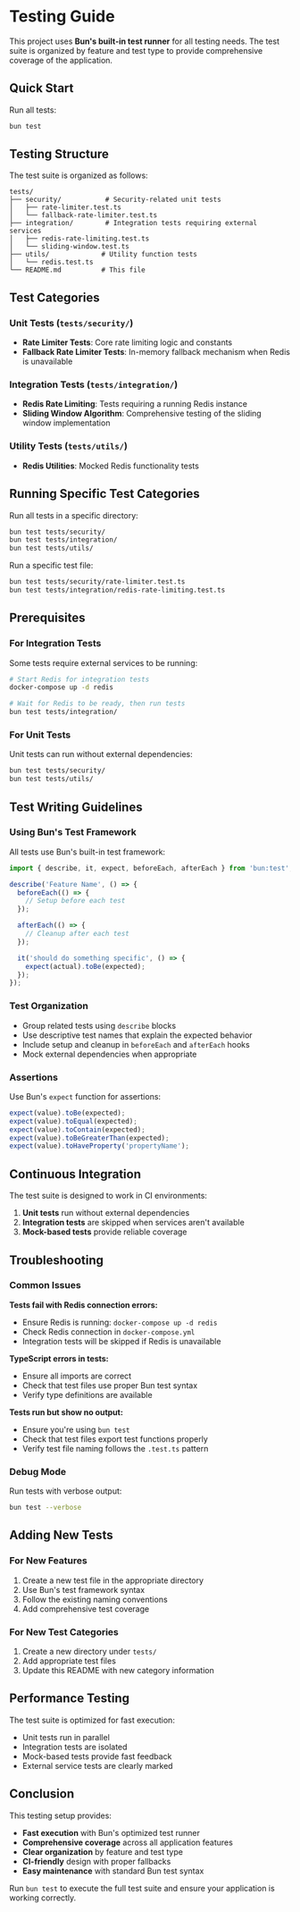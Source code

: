 # Testing Guide

This project uses **Bun's built-in test runner** for all testing needs. The test suite is organized by feature and test type to provide comprehensive coverage of the application.

## Quick Start

Run all tests:
```bash
bun test
```

## Testing Structure

The test suite is organized as follows:

```
tests/
├── security/           # Security-related unit tests
│   ├── rate-limiter.test.ts
│   └── fallback-rate-limiter.test.ts
├── integration/        # Integration tests requiring external services
│   ├── redis-rate-limiting.test.ts
│   └── sliding-window.test.ts
├── utils/             # Utility function tests
│   └── redis.test.ts
└── README.md          # This file
```

## Test Categories

### Unit Tests (`tests/security/`)
- **Rate Limiter Tests**: Core rate limiting logic and constants
- **Fallback Rate Limiter Tests**: In-memory fallback mechanism when Redis is unavailable

### Integration Tests (`tests/integration/`)
- **Redis Rate Limiting**: Tests requiring a running Redis instance
- **Sliding Window Algorithm**: Comprehensive testing of the sliding window implementation

### Utility Tests (`tests/utils/`)
- **Redis Utilities**: Mocked Redis functionality tests

## Running Specific Test Categories

Run all tests in a specific directory:
```bash
bun test tests/security/
bun test tests/integration/
bun test tests/utils/
```

Run a specific test file:
```bash
bun test tests/security/rate-limiter.test.ts
bun test tests/integration/redis-rate-limiting.test.ts
```

## Prerequisites

### For Integration Tests
Some tests require external services to be running:

```bash
# Start Redis for integration tests
docker-compose up -d redis

# Wait for Redis to be ready, then run tests
bun test tests/integration/
```

### For Unit Tests
Unit tests can run without external dependencies:
```bash
bun test tests/security/
bun test tests/utils/
```

## Test Writing Guidelines

### Using Bun's Test Framework
All tests use Bun's built-in test framework:

```typescript
import { describe, it, expect, beforeEach, afterEach } from 'bun:test';

describe('Feature Name', () => {
  beforeEach(() => {
    // Setup before each test
  });

  afterEach(() => {
    // Cleanup after each test
  });

  it('should do something specific', () => {
    expect(actual).toBe(expected);
  });
});
```

### Test Organization
- Group related tests using `describe` blocks
- Use descriptive test names that explain the expected behavior
- Include setup and cleanup in `beforeEach` and `afterEach` hooks
- Mock external dependencies when appropriate

### Assertions
Use Bun's `expect` function for assertions:
```typescript
expect(value).toBe(expected);
expect(value).toEqual(expected);
expect(value).toContain(expected);
expect(value).toBeGreaterThan(expected);
expect(value).toHaveProperty('propertyName');
```

## Continuous Integration

The test suite is designed to work in CI environments:

1. **Unit tests** run without external dependencies
2. **Integration tests** are skipped when services aren't available
3. **Mock-based tests** provide reliable coverage

## Troubleshooting

### Common Issues

**Tests fail with Redis connection errors:**
- Ensure Redis is running: `docker-compose up -d redis`
- Check Redis connection in `docker-compose.yml`
- Integration tests will be skipped if Redis is unavailable

**TypeScript errors in tests:**
- Ensure all imports are correct
- Check that test files use proper Bun test syntax
- Verify type definitions are available

**Tests run but show no output:**
- Ensure you're using `bun test`
- Check that test files export test functions properly
- Verify test file naming follows the `.test.ts` pattern

### Debug Mode
Run tests with verbose output:
```bash
bun test --verbose
```

## Adding New Tests

### For New Features
1. Create a new test file in the appropriate directory
2. Use Bun's test framework syntax
3. Follow the existing naming conventions
4. Add comprehensive test coverage

### For New Test Categories
1. Create a new directory under `tests/`
2. Add appropriate test files
3. Update this README with new category information

## Performance Testing

The test suite is optimized for fast execution:
- Unit tests run in parallel
- Integration tests are isolated
- Mock-based tests provide fast feedback
- External service tests are clearly marked

## Conclusion

This testing setup provides:
- **Fast execution** with Bun's optimized test runner
- **Comprehensive coverage** across all application features
- **Clear organization** by feature and test type
- **CI-friendly** design with proper fallbacks
- **Easy maintenance** with standard Bun test syntax

Run `bun test` to execute the full test suite and ensure your application is working correctly.
